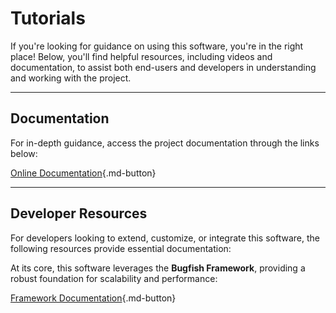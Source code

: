 # Tutorials  

If you're looking for guidance on using this software, you're in the right place! Below, you'll find helpful resources, including videos and documentation, to assist both end-users and developers in understanding and working with the project.  

--- 

## Documentation  

For in-depth guidance, access the project documentation through the links below:  

[Online Documentation](https://bugfishtm.github.io/Bugfish-Dolibarr-Module/index.html){.md-button}  

--- 

## Developer Resources  

For developers looking to extend, customize, or integrate this software, the following resources provide essential documentation:  

At its core, this software leverages the **Bugfish Framework**, providing a robust foundation for scalability and performance:  

[Framework Documentation](https://bugfishtm.github.io/bugfish-framework/){.md-button}  
